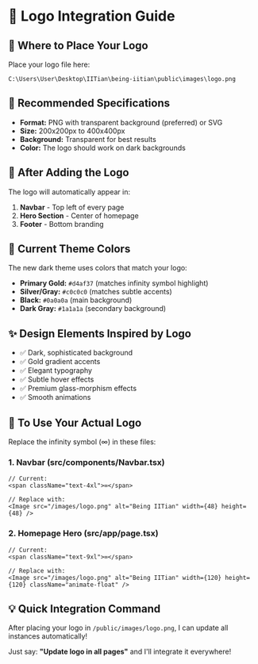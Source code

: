 # 🎨 Logo Integration Guide

## 📁 Where to Place Your Logo

Place your logo file here:
```
C:\Users\User\Desktop\IITian\being-iitian\public\images\logo.png
```

## 📐 Recommended Specifications

- **Format:** PNG with transparent background (preferred) or SVG
- **Size:** 200x200px to 400x400px
- **Background:** Transparent for best results
- **Color:** The logo should work on dark backgrounds

## 🔧 After Adding the Logo

The logo will automatically appear in:
1. **Navbar** - Top left of every page
2. **Hero Section** - Center of homepage
3. **Footer** - Bottom branding

## 🎨 Current Theme Colors

The new dark theme uses colors that match your logo:

- **Primary Gold:** `#d4af37` (matches infinity symbol highlight)
- **Silver/Gray:** `#c0c0c0` (matches subtle accents)
- **Black:** `#0a0a0a` (main background)
- **Dark Gray:** `#1a1a1a` (secondary background)

## ✨ Design Elements Inspired by Logo

- ✅ Dark, sophisticated background
- ✅ Gold gradient accents
- ✅ Elegant typography
- ✅ Subtle hover effects
- ✅ Premium glass-morphism effects
- ✅ Smooth animations

## 🚀 To Use Your Actual Logo

Replace the infinity symbol (∞) in these files:

### 1. Navbar (src/components/Navbar.tsx)
```tsx
// Current:
<span className="text-4xl">∞</span>

// Replace with:
<Image src="/images/logo.png" alt="Being IITian" width={48} height={48} />
```

### 2. Homepage Hero (src/app/page.tsx)
```tsx
// Current:
<span className="text-9xl">∞</span>

// Replace with:
<Image src="/images/logo.png" alt="Being IITian" width={120} height={120} className="animate-float" />
```

## 💡 Quick Integration Command

After placing your logo in `/public/images/logo.png`, I can update all instances automatically!

Just say: **"Update logo in all pages"** and I'll integrate it everywhere!
